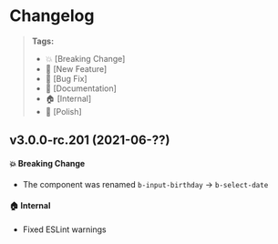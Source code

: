 Changelog
=========

> **Tags:**
> - :boom:       [Breaking Change]
> - :rocket:     [New Feature]
> - :bug:        [Bug Fix]
> - :memo:       [Documentation]
> - :house:      [Internal]
> - :nail_care:  [Polish]

## v3.0.0-rc.201 (2021-06-??)

#### :boom: Breaking Change

* The component was renamed `b-input-birthday` -> `b-select-date`

#### :house: Internal

* Fixed ESLint warnings
